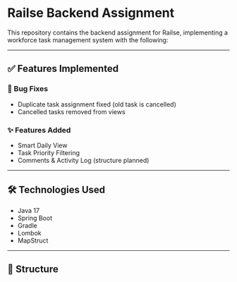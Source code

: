 # Railse Backend Assignment

This repository contains the backend assignment for Railse, implementing a workforce task management system with the following:

---

## ✅ Features Implemented

### 🔧 Bug Fixes
- Duplicate task assignment fixed (old task is cancelled)
- Cancelled tasks removed from views

### ✨ Features Added
- Smart Daily View
- Task Priority Filtering
- Comments & Activity Log (structure planned)

---

## 🛠 Technologies Used
- Java 17
- Spring Boot
- Gradle
- Lombok
- MapStruct

---

## 📁 Structure
